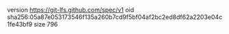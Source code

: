 version https://git-lfs.github.com/spec/v1
oid sha256:05a87e053173546f135a260b7cd9f5bf04af2bc2ed8df62a2203e04c1fe43bf9
size 796
